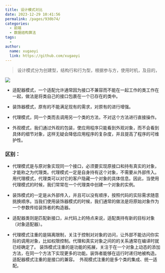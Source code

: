 ```yaml
---
title: 设计模式对比
date: 2023-12-29 10:41:56
permalink: /pages/930b74/
categories:
  - 前端
  - 数据结构算法
tags:
  - 
author: 
  name: xugaoyi
  link: https://github.com/xugaoyi
---
```

> 设计模式分为创建型，结构行和行为型，根据参与方，使用时机，及目的，

![](https://upload-images.jianshu.io/upload_images/6095375-61cdfc50ada2113a.png?imageMogr2/auto-orient/strip%7CimageView2/2/w/1240)

- 适配器模式，一个适配允许通常因为接口不兼容而不能在一起工作的类工作在一起，做法是将类自己的接口包裹在一个已存在的类中。

- 装饰器模式，原有的不能满足现有的需求，对原有的进行增强。
- 代理模式，同一个类而去调用另一个类的方法，不对这个方法进行直接操作。
- 外观模式，我们通过外观的包装，使应用程序只能看到外观对象，而不会看到具体的细节对象，这样无疑会降低应用程序的复杂度，并且提高了程序的可维护性。

### 区别：
- 代理模式是与原对象实现同一个接口，必须要实现原接口和持有真实的对象，才能称之为代理类。代理模式一定是自身持有这个对象，不需要从外部传入。用代理模式，代理类可以对它的客户隐藏一个对象的具体信息。因此，当使用代理模式的时候，我们常常在一个代理类中创建一个对象的实例。


- 装饰模式的一定是从外部传入，并且可以没有顺序，按照代码的实际需求随意挑换顺序。当我们使用装饰器模式的时候，我们通常的做法是将原始对象作为一个参数传给装饰者的构造器。


- 适配器类则是匹配新接口，从代码上的特点来说，适配类持有新的目标对象（对象适配器）。


- 代理模式注重的是隔离限制，关注于控制对对象的访问，让外部不能访问你实际的调用对象，比如权限控制。代理和真实对象之间的的关系通常在编译时就已经确定了。
装饰模式注重的是功能的拓展，关注于在一个对象上动态的添加方法，在同一个方法下实现更多的功能。装饰者能够在运行时递归地被构造。 
适配器模式注重的是接口的兼容。 
外观模式注重的是多个类的集成、统一适配。